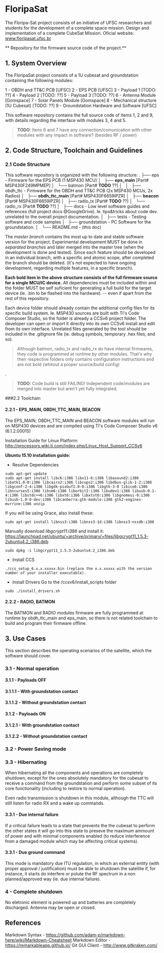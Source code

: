 # FloripaSat



The Floripa-Sat project consists of an initiative of UFSC researchers and students for the development of a complete space mission. Design and implementation of a complete CubeSat Mission. Oficial website: www.floripasat.ufsc.br

** Repository for the firmware source code of the project.**  
  

 
## 1. System Overview

The FloripaSat project consists of a 1U cubesat and groundstation containing the following modules: 

1 - OBDH and TT&C PCB [UFSC]
2 - EPS PCB [UFSC]
3 - Payload 1 [TODO: ??]
4 - Payload 2 [TODO: ??]
5 - Payload 3 [TODO: ??]
6 - Antenna Module [Gomspace]
7 - Solar Panels Module [Gomspace]
8 - Mechanical structure (1U Cubesat) [TODO: ??]
9 - Groundstation Hardware and Software [UFSC]

This software repository contains the full source code of items 1, 2 and 9, with details regarding the interface with modules 3, 4 and 5.

> **TODO**: Itens 6 and 7 have any connection/comunication with other modules with any impact in software? (besides RF / power)


## 2. Code Structure, Toolchain and Guidelines  
   
### 2.1 Code Structure  

This software repository is organized with the following structure:
.
├── eps - Firmware for the EPS PCB (1 MSP430 MCU)
│   ├──  **eps_main** [Part# MSP430F249MPMEP]
│   └── batmon [Part# **TODO** ??]
│   
│   
├── obdh_ttc - Firmware for the OBDH and TT&C PCB (2x MSP430 MCUs, 2x Radios)
│   ├── **obdh_ttc_main** [Part# MSP430F6659IPZR]
│   ├── **beacon**  [Part# MSP430F6659IPZR]
│   ├── radio_tx  [Part# **TODO** ??]
│   └── radio_rx  [Part# **TODO** ??]
│   
├── docs - Low level software guides and references (full project docs @GoogleDrive). Ie. tips&tricks about code dev. unrelated to the overall project documentation. 
│   
├── tests - Testing software and code samples
│   
├── groundstation - PC Software for the groundstation. 
│   
└── README.md - (this doc) 



The *master branch* contains the most up to date and stable software version for the project. Experimental development MUST be done in *separated branches* and later merged into the master tree (when the development is done and tested). Since each feature should be developed in an individual branch, with a specific and atomic scope, after completed the branch should be deleted. (it's not expected to have ongoing development, regarding multiple features, in a specific branch). 

**Each bold item in the above structure consists of the full firmware source for a single MCU/IC device.** All dependencies must be included within and the folder MUST be self suficient for generating a full build for the target device (ie. .bin to be flashed into the hardware). -- even if apart from the rest of this repository. 

Each device folder should already contain the additional config files for its specific build system. Ie. MSP430 sources are built with TI's Code Composer Studio, so the folder is already a CCSv6 project folder. The developer can open or import it directly into its own CCSv6 install and edit from its own interface. Unrelated files generated by the tool should be included in the .gitignore file (ie. debug symbols, temporary .hex files, and so). 

> Although batmon, radio_tx and radio_rx do have internal firmwares, they code is programmed at runtime by other modules. That's why their respective folders only contains configuration instructions and are not bold (whitout a proper source/build config)


.
> **TODO**: Code build is still FAILING! Independent code/modules are merged into master but aren't yet fully integrated. 


###2.2 Toolchain 

#### 2.2.1 - EPS_MAIN, OBDH_TTC_MAIN, BEACON

The EPS_MAIN, OBDH_TTC_MAIN and BEACON software modules will run on MSP430 devices and are compiled using TI's Code Composer Studio v6 (6.1.2.00015) 

Installation Guide for Linux Platform: http://processors.wiki.ti.com/index.php/Linux_Host_Support_CCSv6

**Ubuntu 15.10 installation guide:**

* Resolve Dependencies

```
sudo apt-get update
sudo apt-get install libc6:i386 libx11-6:i386 libasound2:i386 libatk1.0-0:i386 libcairo2:i386 libcups2:i386 libdbus-glib-1-2:i386 libgconf-2-4:i386 libgdk-pixbuf2.0-0:i386 libgtk-3-0 libice6:i386 libncurses5:i386 libsm6:i386 liborbit2:i386 libudev1:i386 libusb-0.1-4:i386 libstdc++6:i386 libxt6:i386 libxtst6:i386 libgnomeui-0:i386 libusb-1.0-0-dev:i386 libcanberra-gtk-module:i386 gtk2-engines-murrine:i386 unzip
```
If you will be using Grace, also install these:
```
sudo apt-get install libnss3:i386 libnss3-1d:i386 libnss3-nssdb:i386
``` 
Manually download *libgcrypt11:i386* and install it: https://launchpad.net/ubuntu/+archive/primary/+files/libgcrypt11_1.5.3-2ubuntu4.2_i386.deb
```
sudo dpkg -i libgcrypt11_1.5.3-2ubuntu4.2_i386.deb
```
* Install CCS
```
./ccs_setup_6.x.x.xxxxx.bin (replace the x.x.xxxxx with the version number of your installer executable).
```

* Install Drivers
Go to the /ccsv6/install_scripts folder
```
sudo ./install_drivers.sh
```

#### 2.2.2 - RADIO, BATMON

The BATMON and RADIO modules firmware are fully programmed at runtime by obdh_ttc_main and eps_main, so there is not related toolchain to build and program their firmware offline.



## 3. Use Cases

This section describes the operating scenarios of the satellite, which the software should cover. 

### 3.1 - Normal operation

#### 3.1.1 - Payloads OFF
#### 3.1.1.1 - With groundstation contact
#### 3.1.1.2 - Without groundstation contact


#### 3.1.2 - Payloads ON
#### 3.1.2.1 - With groundstation contact
#### 3.1.2.2 - Without groundstation contact




### 3.2 - Power Saving mode


### 3.3 - Hibernating 

When hibernating all the components and operations are completely shutdown, except for the ones absolutely mandatory for the cubesat to receive a command from the groundstation and perform some subset of its core functionality (including to restore to normal operation).

Even radio transmission is shutdown in this module, although the TTC will still listen for radio RX and a wake up commands. 



#### 3.3.1 - Due internal failure

If a critical failure leads to a state that prevents the the cubesat to perform the other states it will go into this state to preseve the maximum ammount of power and with minimal components enabled (to reduce interference from a damaged module which may be affecting critical systems). 

#### 3.3.1 - Due ground command

This mode is mandatory due ITU regulation, in which an external entity (with proper approval / justification) must be able to shutdown the satellite if, for instance, it starts do interfere or polute the RF spectrum in a non planned/approved way (ie. due internal failure). 


### 4 - Complete shutdown
No eletronic element is powered up and batteries are completely discharged. 
Antenna may be open or closed. 





## References

Markdown Syntax - https://github.com/adam-p/markdown-here/wiki/Markdown-Cheatsheet
Markdown Editor - https://remarkableapp.github.io/
Git GUI Client - http://www.gitkraken.com/



